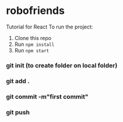 # robofriends

Tutorial for React To run the project:

1. Clone this repo
2. Run `npm install`
3. Run `npm start`



### git init (to create folder on local folder)
### git add .
### git commit -m"first commit"
### git push


